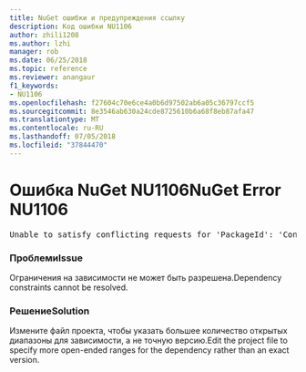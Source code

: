 ```yaml
---
title: NuGet ошибки и предупреждения ссылку
description: Код ошибки NU1106
author: zhili1208
ms.author: lzhi
manager: rob
ms.date: 06/25/2018
ms.topic: reference
ms.reviewer: anangaur
f1_keywords:
- NU1106
ms.openlocfilehash: f27604c70e6ce4a0b6d97502ab6a05c36797ccf5
ms.sourcegitcommit: 8e3546ab630a24cde8725610b6a68f8eb87afa47
ms.translationtype: MT
ms.contentlocale: ru-RU
ms.lasthandoff: 07/05/2018
ms.locfileid: "37844470"
---
```

# <a name="nuget-error-nu1106"></a><span data-ttu-id="04b45-103">Ошибка NuGet NU1106</span><span class="sxs-lookup"><span data-stu-id="04b45-103">NuGet Error NU1106</span></span>

<pre>Unable to satisfy conflicting requests for 'PackageId': 'Conflict path' Framework: 'Target graph'</pre>

### <a name="issue"></a><span data-ttu-id="04b45-104">Проблеми</span><span class="sxs-lookup"><span data-stu-id="04b45-104">Issue</span></span>
<span data-ttu-id="04b45-105">Ограничения на зависимости не может быть разрешена.</span><span class="sxs-lookup"><span data-stu-id="04b45-105">Dependency constraints cannot be resolved.</span></span>

### <a name="solution"></a><span data-ttu-id="04b45-106">Решение</span><span class="sxs-lookup"><span data-stu-id="04b45-106">Solution</span></span>
<span data-ttu-id="04b45-107">Измените файл проекта, чтобы указать большее количество открытых диапазоны для зависимости, а не точную версию.</span><span class="sxs-lookup"><span data-stu-id="04b45-107">Edit the project file to specify more open-ended ranges for the dependency rather than an exact version.</span></span>